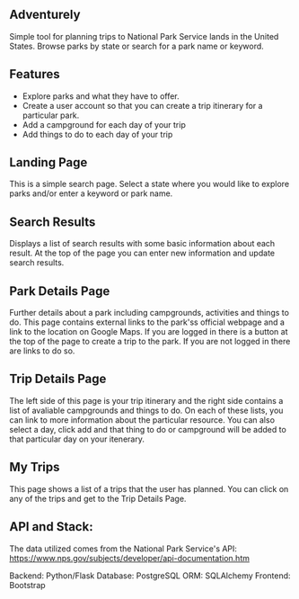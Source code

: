 ## Adventurely
Simple tool for planning trips to National Park Service lands in the United States. Browse parks by state or search for a park name or keyword.

## Features
- Explore parks and what they have to offer.
- Create a user account so that you can create a trip itinerary for a particular park.
- Add a campground for each day of your trip
- Add things to do to each day of your trip

## Landing Page
This is a simple search page. Select a state where you would like to explore parks and/or enter a keyword or park name.

## Search Results
Displays a list of search results with some basic information about each result. At the top of the page you can enter new information and update search results.

## Park Details Page
Further details about a park including campgrounds, activities and things to do. This page contains external links to the park'ss official webpage and a link to the location on Google Maps. If you are logged in there is a button at the top of the page to create a trip to the park. If you are not logged in there are links to do so.

## Trip Details Page
The left side of this page is your trip itinerary and the right side contains a list of avaliable campgrounds and things to do. On each of these lists, you can link to more information about the particular resource. You can also select a day, click add and that thing to do or campground will be added to that particular day on your itenerary.

## My Trips
This page shows a list of a trips that the user has planned. You can click on any of the trips and get to the Trip Details Page.

## API and Stack:
The data utilized comes from the National Park Service's API: https://www.nps.gov/subjects/developer/api-documentation.htm </br>

Backend: Python/Flask
Database: PostgreSQL
ORM: SQLAlchemy
Frontend: Bootstrap